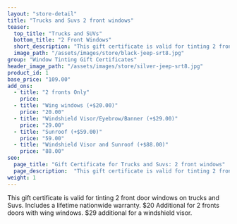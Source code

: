 ```yaml
---
layout: "store-detail"
title: "Trucks and Suvs 2 front windows"
teaser:
  top_title: "Trucks and SUVs"
  bottom_title: "2 Front Windows"
  short_description: "This gift certificate is valid for tinting 2 front door windows on trucks and Suvs."
  image_path: "/assets/images/store/black-jeep-srt8.jpg"
group: "Window Tinting Gift Certificates"
header_image_path: "/assets/images/store/silver-jeep-srt8.jpg"
product_id: 1
base_price: "109.00"
add_ons:
  - title: "2 fronts Only"
    price:
  - title: "Wing windows (+$20.00)"
    price: "20.00"
  - title: "Windshield Visor/Eyeb​row/Banner (+$29.00)"
    price: "29.00"
  - title: "Sunroof (+$59.00)"
    price: "59.00"
  - title: "Windshield Visor and Sunroof (+$88.00)"
    price: "88.00"
seo:
  page_title: "Gift Certificate for Trucks and Suvs: 2 front windows"
  page_description:  "This gift certificate is valid for tinting 2 front door windows on trucks and Suvs."
weight: 1
---
```

This gift certificate is valid for tinting 2 front door windows on trucks and Suvs. Includes a lifetime nationwide warranty. $20 Additional for 2 fronts doors with wing windows. $29 additional for a windshield visor.
